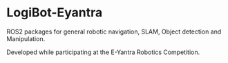 # LogiBot-Eyantra
ROS2 packages for general robotic navigation, SLAM, Object detection and Manipulation.

Developed while participating at the E-Yantra Robotics Competition.
